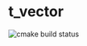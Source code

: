 # t_vector

![cmake build status](https://github.com/vincent-lafouasse/t_vector/actions/workflows/run_tests.yml/badge.svg)
